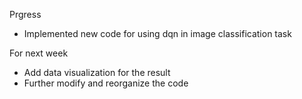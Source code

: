 
Prgress
* Implemented new code for using dqn in image classification task

For next week
* Add data visualization for the result
* Further modify and reorganize the code


